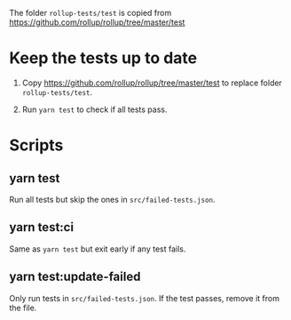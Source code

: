 The folder `rollup-tests/test` is copied from https://github.com/rollup/rollup/tree/master/test

# Keep the tests up to date

1. Copy https://github.com/rollup/rollup/tree/master/test to replace folder `rollup-tests/test`.

2. Run `yarn test` to check if all tests pass.

# Scripts

## yarn test

Run all tests but skip the ones in `src/failed-tests.json`.

## yarn test:ci

Same as `yarn test` but exit early if any test fails.

## yarn test:update-failed

Only run tests in `src/failed-tests.json`. If the test passes, remove it from the file.



